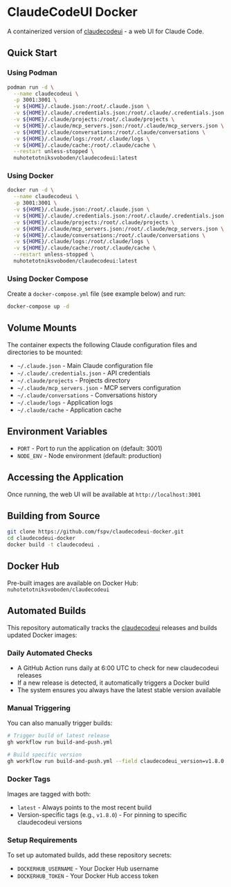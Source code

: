 # ClaudeCodeUI Docker

A containerized version of [claudecodeui](https://github.com/siteboon/claudecodeui) - a web UI for Claude Code.

## Quick Start

### Using Podman

```bash
podman run -d \
  --name claudecodeui \
  -p 3001:3001 \
  -v ${HOME}/.claude.json:/root/.claude.json \
  -v ${HOME}/.claude/.credentials.json:/root/.claude/.credentials.json \
  -v ${HOME}/.claude/projects:/root/.claude/projects \
  -v ${HOME}/.claude/mcp_servers.json:/root/.claude/mcp_servers.json \
  -v ${HOME}/.claude/conversations:/root/.claude/conversations \
  -v ${HOME}/.claude/logs:/root/.claude/logs \
  -v ${HOME}/.claude/cache:/root/.claude/cache \
  --restart unless-stopped \
  nuhotetotniksvoboden/claudecodeui:latest
```

### Using Docker

```bash
docker run -d \
  --name claudecodeui \
  -p 3001:3001 \
  -v ${HOME}/.claude.json:/root/.claude.json \
  -v ${HOME}/.claude/.credentials.json:/root/.claude/.credentials.json \
  -v ${HOME}/.claude/projects:/root/.claude/projects \
  -v ${HOME}/.claude/mcp_servers.json:/root/.claude/mcp_servers.json \
  -v ${HOME}/.claude/conversations:/root/.claude/conversations \
  -v ${HOME}/.claude/logs:/root/.claude/logs \
  -v ${HOME}/.claude/cache:/root/.claude/cache \
  --restart unless-stopped \
  nuhotetotniksvoboden/claudecodeui:latest
```

### Using Docker Compose

Create a `docker-compose.yml` file (see example below) and run:

```bash
docker-compose up -d
```

## Volume Mounts

The container expects the following Claude configuration files and directories to be mounted:

- `~/.claude.json` - Main Claude configuration file
- `~/.claude/.credentials.json` - API credentials
- `~/.claude/projects` - Projects directory
- `~/.claude/mcp_servers.json` - MCP servers configuration
- `~/.claude/conversations` - Conversations history
- `~/.claude/logs` - Application logs
- `~/.claude/cache` - Application cache

## Environment Variables

- `PORT` - Port to run the application on (default: 3001)
- `NODE_ENV` - Node environment (default: production)

## Accessing the Application

Once running, the web UI will be available at `http://localhost:3001`

## Building from Source

```bash
git clone https://github.com/fspv/claudecodeui-docker.git
cd claudecodeui-docker
docker build -t claudecodeui .
```

## Docker Hub

Pre-built images are available on Docker Hub: `nuhotetotniksvoboden/claudecodeui`

## Automated Builds

This repository automatically tracks the [claudecodeui](https://github.com/siteboon/claudecodeui) releases and builds updated Docker images:

### Daily Automated Checks
- A GitHub Action runs daily at 6:00 UTC to check for new claudecodeui releases
- If a new release is detected, it automatically triggers a Docker build
- The system ensures you always have the latest stable version available

### Manual Triggering
You can also manually trigger builds:
```bash
# Trigger build of latest release
gh workflow run build-and-push.yml

# Build specific version
gh workflow run build-and-push.yml --field claudecodeui_version=v1.8.0
```

### Docker Tags
Images are tagged with both:
- `latest` - Always points to the most recent build
- Version-specific tags (e.g., `v1.8.0`) - For pinning to specific claudecodeui versions

### Setup Requirements
To set up automated builds, add these repository secrets:
- `DOCKERHUB_USERNAME` - Your Docker Hub username
- `DOCKERHUB_TOKEN` - Your Docker Hub access token